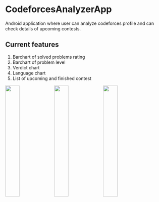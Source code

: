 # CodeforcesAnalyzerApp
Android application where user can analyze codeforces profile and can check details of upcoming contests.
## Current features

1. Barchart of solved problems rating
2. Barchart of problem level
3. Verdict chart
4. Language chart
5. List of upcoming and finished contest

<img src="https://github.com/anu18dec/CodeforcesAnalyzerApp/assets/88387189/67894a7b-862c-4c14-a417-96367550743a" width="30%" margin-left="2%">
<img src="https://github.com/anu18dec/CodeforcesAnalyzerApp/assets/88387189/66734773-f8b4-4dae-9af0-b7b3fbf372ee" width="30%" margin-left="2%">
<img src="https://github.com/anu18dec/CodeforcesAnalyzerApp/assets/88387189/d527f15e-d44a-4e34-bec2-ca9b4120f75f" width="30%">
